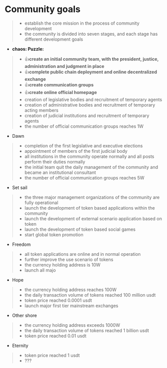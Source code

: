 # Community goals

> * establish the core mission in the process of community development
> * the community is divided into seven stages, and each stage has different development goals

* **chaos: Puzzle:**
> * :+1:**create an initial community team, with the president, justice, administration and judgment in place**
> * :+1:**complete public chain deployment and online decentralized exchange**
> * :+1:**create communication groups**
> * :+1:**create online official homepage**
> * creation of legislative bodies and recruitment of temporary agents
> * creation of administrative bodies and recruitment of temporary acting members
> * creation of judicial institutions and recruitment of temporary agents
> * the number of official communication groups reaches 1W

* Dawn
> * completion of the first legislative and executive elections
> * appointment of members of the first judicial body
> * all institutions in the community operate normally and all posts perform their duties normally
> * the initial team quit the daily management of the community and became an institutional consultant
> * the number of official communication groups reaches 5W

* Set sail
> * the three major management organizations of the community are fully operational
> * launch the development of token based applications within the community
> * launch the development of external scenario application based on token
> * launch the development of token based social games
> * start global token promotion

* Freedom
> * all token applications are online and in normal operation
> * further improve the use scenario of tokens
> * the currency holding address is 10W
> * launch all majo

* Hope
> * the currency holding address reaches 100W
> * the daily transaction volume of tokens reached 100 million usdt
> * token price reached 0.0001 usdt
> * launch major first tier mainstream exchanges

* Other shore
> * the currency holding address exceeds 1000W
> * the daily transaction volume of tokens reached 1 billion usdt
> * token price reached 0.01 usdt

* Eternity
> * token price reached 1 usdt
> * ???